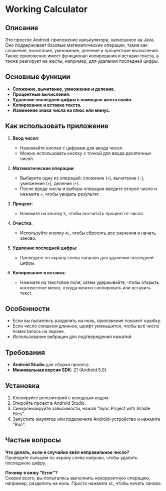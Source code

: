 # Working Calculator

## Описание

Это простое Android-приложение калькулятора, написанное на Java. Оно поддерживает базовые математические операции, такие как сложение, вычитание, умножение, деление и процентные вычисления. Также приложение имеет функционал копирования и вставки текста, а также реагирует на жесты, например, для удаления последней цифры.

## Основные функции

- **Сложение, вычитание, умножение и деление.**
- **Процентные вычисления.**
- **Удаление последней цифры с помощью жеста свайп.**
- **Копирование и вставка текста.**
- **Изменение знака числа на плюс или минус.**

## Как использовать приложение

1. **Ввод чисел**:
   - Нажимайте кнопки с цифрами для ввода чисел.
   - Можно использовать кнопку с точкой для ввода десятичных чисел.

2. **Математические операции**:
   - Выберите одну из операций: сложение (`+`), вычитание (`-`), умножение (`×`), деление (`÷`).
   - После ввода числа и выбора операции введите второе число и нажмите `=`, чтобы увидеть результат.
   
3. **Процент**:
   - Нажмите на кнопку `%`, чтобы посчитать процент от числа.
   
4. **Очистка**:
   - Используйте кнопку `AC`, чтобы сбросить все значения и начать заново.
   
5. **Удаление последней цифры**:
   - Проведите по экрану слева направо для удаления последней цифры.

6. **Копирование и вставка**:
   - Нажмите на текстовое поле, затем удерживайте, чтобы открыть контекстное меню, откуда можно скопировать или вставить текст.

## Особенности

- Если вы пытаетесь разделить на ноль, приложение покажет ошибку.
- Если число слишком длинное, шрифт уменьшится, чтобы всё число поместилось на экране.
- Использование вибрации для подтверждения нажатий.

## Требования

- **Android Studio** для сборки проекта.
- **Минимальная версия SDK**: 21 (Android 5.0).

## Установка

1. Клонируйте репозиторий с исходным кодом.
2. Откройте проект в Android Studio.
3. Синхронизируйте зависимости, нажав "Sync Project with Gradle Files".
4. Запустите эмулятор или подключите Android-устройство и нажмите "Run".

## Частые вопросы

**Что делать, если я случайно ввёл неправильное число?**  
Проведите пальцем по экрану слева направо, чтобы удалить последнюю цифру.

**Почему я вижу "Error"?**  
Скорее всего, вы попытались выполнить некорректную операцию, например, разделить на ноль. Просто нажмите `AC`, чтобы начать заново.
